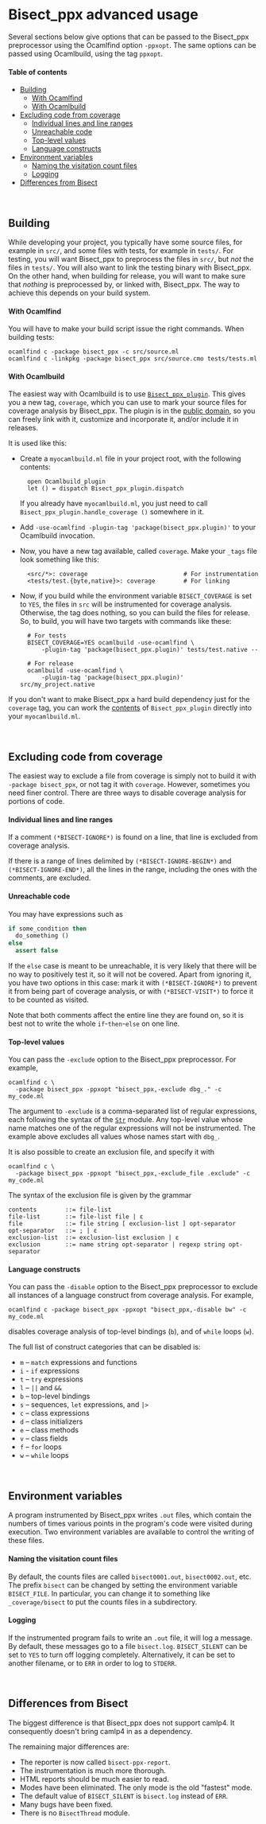 # Bisect_ppx advanced usage

Several sections below give options that can be passed to the Bisect_ppx
preprocessor using the Ocamlfind option `-ppxopt`. The same options can be
passed using Ocamlbuild, using the tag `ppxopt`.

#### Table of contents

- [Building](#Building)
  - [With Ocamlfind](#Ocamlfind)
  - [With Ocamlbuild](#Ocamlbuild)
- [Excluding code from coverage](#Excluding)
  - [Individual lines and line ranges](#ExcludingLines)
  - [Unreachable code](#UnreachableCode)
  - [Top-level values](#ExcludingValues)
  - [Language constructs](#ExcludingConstructs)
- [Environment variables](#EnvironmentVariables)
  - [Naming the visitation count files](#OutFiles)
  - [Logging](#Logging)
- [Differences from Bisect](#Bisect)



<br>

<a id="Building"></a>
## Building

While developing your project, you typically have some source files, for example
in `src/`, and some files with tests, for example in `tests/`. For testing, you
will want Bisect_ppx to preprocess the files in `src/`, but *not* the files in
`tests/`. You will also want to link the testing binary with Bisect_ppx. On the
other hand, when building for release, you will want to make sure that *nothing*
is preprocessed by, or linked with, Bisect_ppx. The way to achieve this depends
on your build system.

<a id="Ocamlfind"></a>
#### With Ocamlfind

You will have to make your build script issue the right commands. When building
tests:

```
ocamlfind c -package bisect_ppx -c src/source.ml
ocamlfind c -linkpkg -package bisect_ppx src/source.cmo tests/tests.ml
```

<a id="Ocamlbuild"></a>
#### With Ocamlbuild

The easiest way with Ocamlbuild is to use
[`Bisect_ppx_plugin`][Bisect_ppx_plugin]. This gives you a new tag, `coverage`,
which you can use to mark your source files for coverage analysis by Bisect_ppx.
The plugin is in the [public domain][unlicense], so you can freely link with it,
customize and incorporate it, and/or include it in releases.

It is used like this:

- Create a `myocamlbuild.ml` file in your project root, with the following
  contents:

        open Ocamlbuild_plugin
        let () = dispatch Bisect_ppx_plugin.dispatch

  If you already have `myocamlbuild.ml`, you just need to call
  `Bisect_ppx_plugin.handle_coverage ()` somewhere in it.
- Add `-use-ocamlfind -plugin-tag 'package(bisect_ppx.plugin)'` to your
  Ocamlbuild invocation.
- Now, you have a new tag available, called `coverage`. Make your `_tags` file
  look something like this:

        <src/*>: coverage                           # For instrumentation
        <tests/test.{byte,native}>: coverage        # For linking

- Now, if you build while the environment variable `BISECT_COVERAGE` is set to
  `YES`, the files in `src` will be instrumented for coverage analysis.
  Otherwise, the tag does nothing, so you can build the files for release. So,
  to build, you will have two targets with commands like these:

        # For tests
        BISECT_COVERAGE=YES ocamlbuild -use-ocamlfind \
            -plugin-tag 'package(bisect_ppx.plugin)' tests/test.native --

        # For release
        ocamlbuild -use-ocamlfind \
            -plugin-tag 'package(bisect_ppx.plugin)' src/my_project.native

If you don't want to make Bisect_ppx a hard build dependency just for the
`coverage` tag, you can work the [contents][plugin-code] of `Bisect_ppx_plugin`
directly into your `myocamlbuild.ml`.



<br>

<a id="Excluding"></a>
## Excluding code from coverage

The easiest way to exclude a file from coverage is simply not to build it with
`-package bisect_ppx`, or not tag it with `coverage`. However, sometimes you
need finer control. There are three ways to disable coverage analysis for
portions of code.

<a id="ExcludingLines"></a>
#### Individual lines and line ranges

If a comment `(*BISECT-IGNORE*)` is found on a line, that line is excluded from
coverage analysis.

If there is a range of lines delimited by `(*BISECT-IGNORE-BEGIN*)` and
`(*BISECT-IGNORE-END*)`, all the lines in the range, including the ones with the
comments, are excluded.

<a id="UnreachableCode"></a>
#### Unreachable code

You may have expressions such as

```ocaml
if some_condition then
  do_something ()
else
  assert false
```

If the `else` case is meant to be unreachable, it is very likely that there will
be no way to positively test it, so it will not be covered. Apart from ignoring
it, you have two options in this case: mark it with `(*BISECT-IGNORE*)` to
prevent it from being part of coverage analysis, or with `(*BISECT-VISIT*)` to
force it to be counted as visited.

Note that both comments affect the entire line they are found on, so it is best
not to write the whole `if`-`then`-`else` on one line.

<a id="ExcludingValues"></a>
#### Top-level values

You can pass the `-exclude` option to the Bisect_ppx preprocessor. For example,

```
ocamlfind c \
  -package bisect_ppx -ppxopt "bisect_ppx,-exclude dbg_." -c my_code.ml
```

The argument to `-exclude` is a comma-separated list of regular expressions,
each following the syntax of the [`Str`][Str] module. Any top-level value whose
name matches one of the regular expressions will not be instrumented. The
example above excludes all values whose names start with `dbg_`.

It is also possible to create an exclusion file, and specify it with

```
ocamlfind c \
  -package bisect_ppx -ppxopt "bisect_ppx,-exclude_file .exclude" -c my_code.ml
```

The syntax of the exclusion file is given by the grammar

```
contents        ::= file-list
file-list       ::= file-list file | ε
file            ::= file string [ exclusion-list ] opt-separator
opt-separator   ::= ; | ε
exclusion-list  ::= exclusion-list exclusion | ε
exclusion       ::= name string opt-separator | regexp string opt-separator
```

<a id="ExcludingConstructs"></a>
#### Language constructs

You can pass the `-disable` option to the Bisect_ppx preprocessor to exclude all
instances of a language construct from coverage analysis. For example,

```
ocamlfind c -package bisect_ppx -ppxopt "bisect_ppx,-disable bw" -c my_code.ml
```

disables coverage analysis of top-level bindings (`b`), and of `while` loops
(`w`).

The full list of construct categories that can be disabled is:

- `m` – `match` expressions and functions
- `i` - `if` expressions
- `t` – `try` expressions
- `l` – `||` and `&&`
- `b` – top-level bindings
- `s` – sequences, `let` expressions, and `|>`
- `c` – class expressions
- `d` – class initializers
- `e` – class methods
- `v` – class fields
- `f` – `for` loops
- `w` – `while` loops



<br>

<a id="EnvironmentVariables"></a>
## Environment variables

A program instrumented by Bisect_ppx writes `.out` files, which contain the
numbers of times various points in the program's code were visited during
execution. Two environment variables are available to control the writing of
these files.

<a id="OutFiles"></a>
#### Naming the visitation count files

By default, the counts files are called  `bisect0001.out`, `bisect0002.out`,
etc. The prefix `bisect` can be changed by setting the environment variable
`BISECT_FILE`. In particular, you can change it to something like
`_coverage/bisect` to put the counts files in a subdirectory.

<a id="Logging"></a>
#### Logging

If the instrumented program fails to write an `.out` file, it will log a
message. By default, these messages go to a file `bisect.log`. `BISECT_SILENT`
can be set to `YES` to turn off logging completely. Alternatively, it can be set
to another filename, or to `ERR` in order to log to `STDERR`.



<br>

<a id="Differences"></a>
## Differences from Bisect

The biggest difference is that Bisect_ppx does not support camlp4. It
consequently doesn't bring camlp4 in as a dependency.

The remaining major differences are:
- The reporter is now called `bisect-ppx-report`.
- The instrumentation is much more thorough.
- HTML reports should be much easier to read.
- Modes have been eliminated. The only mode is the old "fastest" mode.
- The default value of `BISECT_SILENT` is `bisect.log` instead of `ERR`.
- Many bugs have been fixed.
- There is no `BisectThread` module.



[Str]:               http://caml.inria.fr/pub/docs/manual-ocaml/libref/Str.html#VALregexp
[Bisect_ppx_plugin]: https://github.com/rleonid/bisect_ppx/blob/master/src/ocamlbuild/bisect_ppx_plugin.mli
[plugin-code]:       https://github.com/rleonid/bisect_ppx/blob/master/src/ocamlbuild/bisect_ppx_plugin.ml
[unlicense]:         http://unlicense.org/
